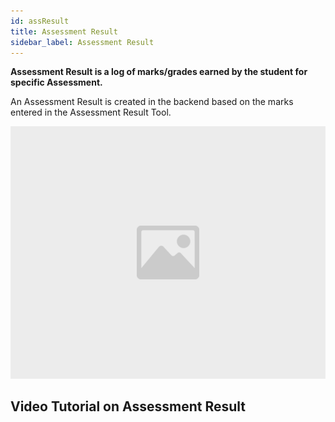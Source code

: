 ```yaml
---
id: assResult
title: Assessment Result
sidebar_label: Assessment Result
---
```


**Assessment Result is a log of marks/grades earned by the student for specific Assessment.**

An Assessment Result is created in the backend based on the marks entered in the Assessment Result Tool.

![image](images/image.jpg)

## Video Tutorial on Assessment Result 